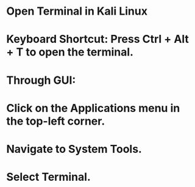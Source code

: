 # Open Terminal in Kali Linux

# Keyboard Shortcut: Press Ctrl + Alt + T to open the terminal.

# Through GUI:

# Click on the Applications menu in the top-left corner.

# Navigate to System Tools.

# Select Terminal.
